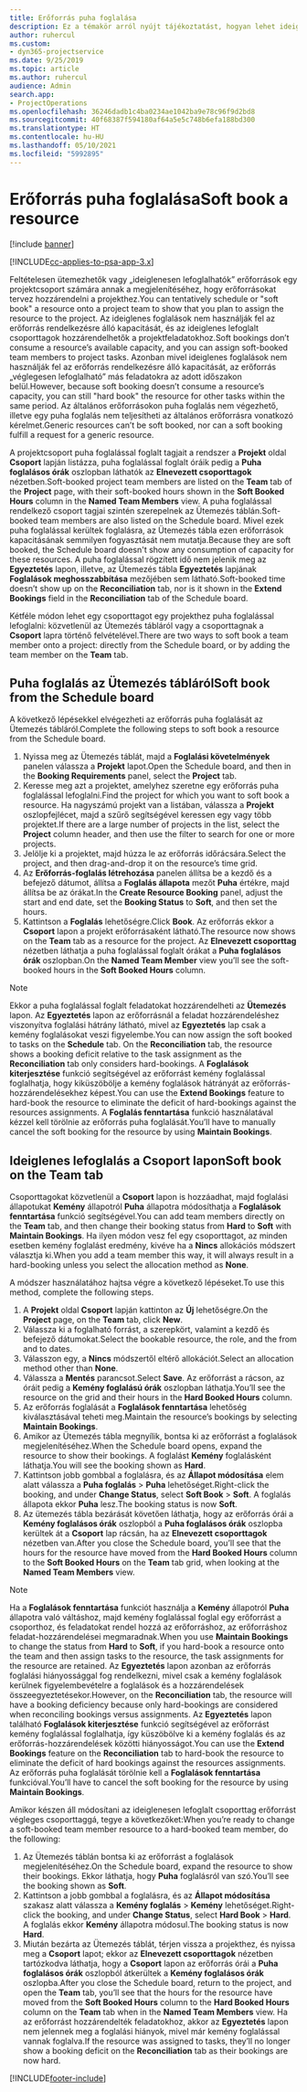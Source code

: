 ```yaml
---
title: Erőforrás puha foglalása
description: Ez a témakör arról nyújt tájékoztatást, hogyan lehet ideiglenes ütemezést vagy puha foglalást végrehajtani a projektcsoport tagjain.
author: ruhercul
ms.custom:
- dyn365-projectservice
ms.date: 9/25/2019
ms.topic: article
ms.author: ruhercul
audience: Admin
search.app:
- ProjectOperations
ms.openlocfilehash: 36246dadb1c4ba0234ae1042ba9e78c96f9d2bd8
ms.sourcegitcommit: 40f68387f594180af64a5e5c748b6efa188bd300
ms.translationtype: HT
ms.contentlocale: hu-HU
ms.lasthandoff: 05/10/2021
ms.locfileid: "5992895"
---
```

# <a name="soft-book-a-resource"></a><span data-ttu-id="27305-103">Erőforrás puha foglalása</span><span class="sxs-lookup"><span data-stu-id="27305-103">Soft book a resource</span></span>

[!include [banner](../includes/psa-now-project-operations.md)]

[!INCLUDE[cc-applies-to-psa-app-3.x](../includes/cc-applies-to-psa-app-3x.md)]

<span data-ttu-id="27305-104">Feltételesen ütemezhetők vagy „ideiglenesen lefoglalhatók” erőforrások egy projektcsoport számára annak a megjelenítéséhez, hogy erőforrásokat tervez hozzárendelni a projekthez.</span><span class="sxs-lookup"><span data-stu-id="27305-104">You can tentatively schedule or "soft book" a resource onto a project team to show that you plan to assign the resource to the project.</span></span> <span data-ttu-id="27305-105">Az ideiglenes foglalások nem használják fel az erőforrás rendelkezésre álló kapacitását, és az ideiglenes lefoglalt csoporttagok hozzárendelhetők a projektfeladatokhoz.</span><span class="sxs-lookup"><span data-stu-id="27305-105">Soft bookings don’t consume a resource’s available capacity, and you can assign soft-booked team members to project tasks.</span></span> <span data-ttu-id="27305-106">Azonban mivel ideiglenes foglalások nem használják fel az erőforrás rendelkezésre álló kapacitását, az erőforrás „véglegesen lefoglalható” más feladatokra az adott időszakon belül.</span><span class="sxs-lookup"><span data-stu-id="27305-106">However, because soft booking doesn’t consume a resource’s capacity, you can still "hard book" the resource for other tasks within the same period.</span></span> <span data-ttu-id="27305-107">Az általános erőforrásokon puha foglalás nem végezhető, illetve egy puha foglalás nem teljesítheti az általános erőforrásra vonatkozó kérelmet.</span><span class="sxs-lookup"><span data-stu-id="27305-107">Generic resources can’t be soft booked, nor can a soft booking fulfill a request for a generic resource.</span></span>

<span data-ttu-id="27305-108">A projektcsoport puha foglalással foglalt tagjait a rendszer a **Projekt** oldal **Csoport** lapján listázza, puha foglalással foglalt óráik pedig a **Puha foglalásos órák** oszlopban láthatók az **Elnevezett csoporttagok** nézetben.</span><span class="sxs-lookup"><span data-stu-id="27305-108">Soft-booked project team members are listed on the **Team** tab of the **Project** page, with their soft-booked hours shown in the **Soft Booked Hours** column in the **Named Team Members** view.</span></span> <span data-ttu-id="27305-109">A puha foglalással rendelkező csoport tagjai szintén szerepelnek az Ütemezés táblán.</span><span class="sxs-lookup"><span data-stu-id="27305-109">Soft-booked team members are also listed on the Schedule board.</span></span> <span data-ttu-id="27305-110">Mivel ezek puha foglalással kerültek foglalásra, az Ütemezés tábla ezen erőforrások kapacitásának semmilyen fogyasztását nem mutatja.</span><span class="sxs-lookup"><span data-stu-id="27305-110">Because they are soft booked, the Schedule board doesn't show any consumption of capacity for these resources.</span></span> <span data-ttu-id="27305-111">A puha foglalással rögzített idő nem jelenik meg az **Egyeztetés** lapon, illetve, az Ütemezés tábla **Egyeztetés** lapjának **Foglalások meghosszabbítása** mezőjében sem látható.</span><span class="sxs-lookup"><span data-stu-id="27305-111">Soft-booked time doesn’t show up on the **Reconciliation** tab, nor is it shown in the **Extend Bookings** field in the **Reconciliation** tab of the Schedule board.</span></span> 

<span data-ttu-id="27305-112">Kétféle módon lehet egy csoporttagot egy projekthez puha foglalással lefoglalni: közvetlenül az Ütemezés tábláról vagy a csoporttagnak a **Csoport** lapra történő felvételével.</span><span class="sxs-lookup"><span data-stu-id="27305-112">There are two ways to soft book a team member onto a project: directly from the Schedule board, or by adding the team member on the **Team** tab.</span></span> 

## <a name="soft-book-from-the-schedule-board"></a><span data-ttu-id="27305-113">Puha foglalás az Ütemezés tábláról</span><span class="sxs-lookup"><span data-stu-id="27305-113">Soft book from the Schedule board</span></span>
<span data-ttu-id="27305-114">A következő lépésekkel elvégezheti az erőforrás puha foglalását az Ütemezés tábláról.</span><span class="sxs-lookup"><span data-stu-id="27305-114">Complete the following steps to soft book a resource from the Schedule board.</span></span> 

1. <span data-ttu-id="27305-115">Nyissa meg az Ütemezés táblát, majd a **Foglalási követelmények** panelen válassza a **Projekt** lapot.</span><span class="sxs-lookup"><span data-stu-id="27305-115">Open the Schedule board, and then in the **Booking Requirements** panel, select the **Project** tab.</span></span>
2. <span data-ttu-id="27305-116">Keresse meg azt a projektet, amelyhez szeretne egy erőforrás puha foglalással lefoglalni.</span><span class="sxs-lookup"><span data-stu-id="27305-116">Find the project for which you want to soft book a resource.</span></span> <span data-ttu-id="27305-117">Ha nagyszámú projekt van a listában, válassza a **Projekt** oszlopfejlécet, majd a szűrő segítségével keressen egy vagy több projektet.</span><span class="sxs-lookup"><span data-stu-id="27305-117">If there are a large number of projects in the list, select the **Project** column header, and then use the filter to search for one or more projects.</span></span>
3. <span data-ttu-id="27305-118">Jelölje ki a projektet, majd húzza le az erőforrás időrácsára.</span><span class="sxs-lookup"><span data-stu-id="27305-118">Select the project, and then drag-and-drop it on the resource’s time grid.</span></span>
5. <span data-ttu-id="27305-119">Az **Erőforrás-foglalás létrehozása** panelen állítsa be a kezdő és a befejező dátumot, állítsa a **Foglalás állapota** mezőt **Puha** értékre, majd állítsa be az órákat.</span><span class="sxs-lookup"><span data-stu-id="27305-119">In the **Create Resource Booking** panel, adjust the start and end date, set the **Booking Status** to **Soft**, and then set the hours.</span></span> 
6. <span data-ttu-id="27305-120">Kattintson a **Foglalás** lehetőségre.</span><span class="sxs-lookup"><span data-stu-id="27305-120">Click **Book**.</span></span> <span data-ttu-id="27305-121">Az erőforrás ekkor a **Csoport** lapon a projekt erőforrásaként látható.</span><span class="sxs-lookup"><span data-stu-id="27305-121">The resource now shows on the **Team** tab as a resource for the project.</span></span> <span data-ttu-id="27305-122">Az **Elnevezett csoporttag** nézetben láthatja a puha foglalással foglalt órákat a **Puha foglalásos órák** oszlopban.</span><span class="sxs-lookup"><span data-stu-id="27305-122">On the **Named Team Member** view you’ll see the soft-booked hours in the **Soft Booked Hours** column.</span></span>

> [!NOTE]
> <span data-ttu-id="27305-123">Ekkor a puha foglalással foglalt feladatokat hozzárendelheti az **Ütemezés** lapon. Az **Egyeztetés** lapon az erőforrásnál a feladat hozzárendeléshez viszonyítva foglalási hátrány látható, mivel az **Egyeztetés** lap csak a kemény foglalásokat veszi figyelembe.</span><span class="sxs-lookup"><span data-stu-id="27305-123">You can now assign the soft booked to tasks on the **Schedule** tab. On the **Reconciliation** tab, the resource shows a booking deficit relative to the task assignment as the **Reconciliation** tab only considers hard-bookings.</span></span> <span data-ttu-id="27305-124">A **Foglalások kiterjesztése** funkció segítségével az erőforrást kemény foglalással foglalhatja, hogy kiküszöbölje a kemény foglalások hátrányát az erőforrás-hozzárendelésekhez képest.</span><span class="sxs-lookup"><span data-stu-id="27305-124">You can use the **Extend Bookings** feature to hard-book the resource to eliminate the deficit of hard-bookings against the resources assignments.</span></span> <span data-ttu-id="27305-125">A **Foglalás fenntartása** funkció használatával kézzel kell törölnie az erőforrás puha foglalását.</span><span class="sxs-lookup"><span data-stu-id="27305-125">You’ll have to manually cancel the soft booking for the resource by using **Maintain Bookings**.</span></span>

## <a name="soft-book-on-the-team-tab"></a><span data-ttu-id="27305-126">Ideiglenes lefoglalás a Csoport lapon</span><span class="sxs-lookup"><span data-stu-id="27305-126">Soft book on the Team tab</span></span>

<span data-ttu-id="27305-127">Csoporttagokat közvetlenül a **Csoport** lapon is hozzáadhat, majd foglalási állapotukat **Kemény** állapotról **Puha** állapotra módosíthatja a **Foglalások fenntartása** funkció segítségével.</span><span class="sxs-lookup"><span data-stu-id="27305-127">You can add team members directly on the **Team** tab, and then change their booking status from **Hard** to **Soft** with **Maintain Bookings**.</span></span> <span data-ttu-id="27305-128">Ha ilyen módon vesz fel egy csoporttagot, az minden esetben kemény foglalást eredmény, kivéve ha a **Nincs** allokációs módszert választja ki.</span><span class="sxs-lookup"><span data-stu-id="27305-128">When you add a team member this way, it will always result in a hard-booking unless you select the allocation method as **None**.</span></span>

<span data-ttu-id="27305-129">A módszer használatához hajtsa végre a következő lépéseket.</span><span class="sxs-lookup"><span data-stu-id="27305-129">To use this method, complete the following steps.</span></span>

1. <span data-ttu-id="27305-130">A **Projekt** oldal **Csoport** lapján kattinton az **Új** lehetőségre.</span><span class="sxs-lookup"><span data-stu-id="27305-130">On the **Project** page, on the **Team** tab, click **New**.</span></span>
2. <span data-ttu-id="27305-131">Válassza ki a foglalható forrást, a szerepkört, valamint a kezdő és befejező dátumokat.</span><span class="sxs-lookup"><span data-stu-id="27305-131">Select the bookable resource, the role, and the from and to dates.</span></span>
3. <span data-ttu-id="27305-132">Válasszon egy, a **Nincs** módszertől eltérő allokációt.</span><span class="sxs-lookup"><span data-stu-id="27305-132">Select an allocation method other than **None**.</span></span>
4. <span data-ttu-id="27305-133">Válassza a **Mentés** parancsot.</span><span class="sxs-lookup"><span data-stu-id="27305-133">Select **Save**.</span></span> <span data-ttu-id="27305-134">Az erőforrást a rácson, az óráit pedig a **Kemény foglalású órák** oszlopban láthatja.</span><span class="sxs-lookup"><span data-stu-id="27305-134">You’ll see the resource on the grid and their hours in the **Hard Booked Hours** column.</span></span>
5. <span data-ttu-id="27305-135">Az erőforrás foglalását a **Foglalások fenntartása** lehetőség kiválasztásával teheti meg.</span><span class="sxs-lookup"><span data-stu-id="27305-135">Maintain the resource’s bookings by selecting **Maintain Bookings**.</span></span>
6. <span data-ttu-id="27305-136">Amikor az Ütemezés tábla megnyílik, bontsa ki az erőforrást a foglalások megjelenítéséhez.</span><span class="sxs-lookup"><span data-stu-id="27305-136">When the Schedule board opens, expand the resource to show their bookings.</span></span> <span data-ttu-id="27305-137">A foglalást **Kemény** foglalásként láthatja.</span><span class="sxs-lookup"><span data-stu-id="27305-137">You will see the booking shown as **Hard**.</span></span>
7. <span data-ttu-id="27305-138">Kattintson jobb gombbal a foglalásra, és az **Állapot módosítása** elem alatt válassza a **Puha foglalás** \> **Puha** lehetőséget.</span><span class="sxs-lookup"><span data-stu-id="27305-138">Right-click the booking, and under **Change Status**, select **Soft Book** \> **Soft**.</span></span> <span data-ttu-id="27305-139">A foglalás állapota ekkor **Puha** lesz.</span><span class="sxs-lookup"><span data-stu-id="27305-139">The booking status is now **Soft**.</span></span>
8. <span data-ttu-id="27305-140">Az ütemezés tábla bezárását követően láthatja, hogy az erőforrás órái a **Kemény foglalásos órák** oszlopból a **Puha foglalásos órák** oszlopba kerültek át a **Csoport** lap rácsán, ha az **Elnevezett csoporttagok** nézetben van.</span><span class="sxs-lookup"><span data-stu-id="27305-140">After you close the Schedule board, you’ll see that the hours for the resource have moved from the **Hard Booked Hours** column to the **Soft Booked Hours** on the **Team** tab grid, when looking at the **Named Team Members** view.</span></span>

> [!NOTE]
> <span data-ttu-id="27305-141">Ha a **Foglalások fenntartása** funkciót használja a **Kemény** állapotról **Puha** állapotra való váltáshoz, majd kemény foglalással foglal egy erőforrást a csoporthoz, és feladatokat rendel hozzá az erőforráshoz, az erőforráshoz feladat-hozzárendelései megmaradnak.</span><span class="sxs-lookup"><span data-stu-id="27305-141">When you use **Maintain Bookings** to change the status from **Hard** to **Soft**, if you hard-book a resource onto the team and then assign tasks to the resource, the task assignments for the resource are retained.</span></span> <span data-ttu-id="27305-142">Az **Egyeztetés** lapon azonban az erőforrás foglalási hiányossággal fog rendelkezni, mivel csak a kemény foglalások kerülnek figyelembevételre a foglalások és a hozzárendelések összeegyeztetésekor.</span><span class="sxs-lookup"><span data-stu-id="27305-142">However, on the **Reconciliation** tab, the resource will have a booking deficiency because only hard-bookings are considered when reconciling bookings versus assignments.</span></span> <span data-ttu-id="27305-143">Az **Egyeztetés** lapon található **Foglalások kiterjesztése** funkció segítségével az erőforrást kemény foglalással foglalhatja, így küszöbölve ki a kemény foglalás és az erőforrás-hozzárendelések közötti hiányosságot.</span><span class="sxs-lookup"><span data-stu-id="27305-143">You can use the **Extend Bookings** feature on the **Reconciliation** tab to hard-book the resource to eliminate the deficit of hard bookings against the resources assignments.</span></span> <span data-ttu-id="27305-144">Az erőforrás puha foglalását törölnie kell a **Foglalások fenntartása** funkcióval.</span><span class="sxs-lookup"><span data-stu-id="27305-144">You’ll have to cancel the soft booking for the resource by using **Maintain Bookings**.</span></span>

<span data-ttu-id="27305-145">Amikor készen áll módosítani az ideiglenesen lefoglalt csoporttag erőforrást végleges csoporttaggá, tegye a következőket:</span><span class="sxs-lookup"><span data-stu-id="27305-145">When you’re ready to change a soft-booked team member resource to a hard-booked team member, do the following:</span></span>

1. <span data-ttu-id="27305-146">Az Ütemezés táblán bontsa ki az erőforrást a foglalások megjelenítéséhez.</span><span class="sxs-lookup"><span data-stu-id="27305-146">On the Schedule board, expand the resource to show their bookings.</span></span> <span data-ttu-id="27305-147">Ekkor láthatja, hogy **Puha** foglalásról van szó.</span><span class="sxs-lookup"><span data-stu-id="27305-147">You’ll see the booking shown as **Soft**.</span></span>
2. <span data-ttu-id="27305-148">Kattintson a jobb gombbal a foglalásra, és az **Állapot módosítása** szakasz alatt válassza a **Kemény foglalás** \> **Kemény** lehetőséget.</span><span class="sxs-lookup"><span data-stu-id="27305-148">Right-click the booking, and under **Change Status**, select **Hard Book** \> **Hard**.</span></span> <span data-ttu-id="27305-149">A foglalás ekkor **Kemény** állapotra módosul.</span><span class="sxs-lookup"><span data-stu-id="27305-149">The booking status is now **Hard**.</span></span>
3. <span data-ttu-id="27305-150">Miután bezárta az Ütemezés táblát, térjen vissza a projekthez, és nyissa meg a **Csoport** lapot; ekkor az **Elnevezett csoporttagok** nézetben tartózkodva láthatja, hogy a **Csoport** lapon az erőforrás órái a **Puha foglalásos órák** oszlopból átkerültek a **Kemény foglalásos órák** oszlopba.</span><span class="sxs-lookup"><span data-stu-id="27305-150">After you close the Schedule board, return to the project, and open the **Team** tab, you’ll see that the hours for the resource have moved from the **Soft Booked Hours** column to the **Hard Booked Hours** column on the **Team** tab when in the **Named Team Members** view.</span></span> <span data-ttu-id="27305-151">Ha az erőforrást hozzárendelték feladatokhoz, akkor az **Egyeztetés** lapon nem jelennek meg a foglalási hiányok, mivel már kemény foglalással vannak foglalva.</span><span class="sxs-lookup"><span data-stu-id="27305-151">If the resource was assigned to tasks, they’ll no longer show a booking deficit on the **Reconciliation** tab as their bookings are now hard.</span></span>



[!INCLUDE[footer-include](../includes/footer-banner.md)]